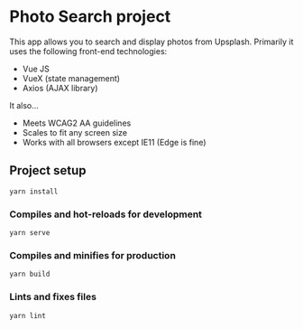 # Photo Search project

This app allows you to search and display photos from Upsplash. Primarily it uses the following front-end technologies:

* Vue JS
* VueX (state management)
* Axios (AJAX library)

It also...

* Meets WCAG2 AA guidelines
* Scales to fit any screen size
* Works with all browsers except IE11 (Edge is fine)


## Project setup
```
yarn install
```

### Compiles and hot-reloads for development
```
yarn serve
```

### Compiles and minifies for production
```
yarn build
```

### Lints and fixes files
```
yarn lint
```
